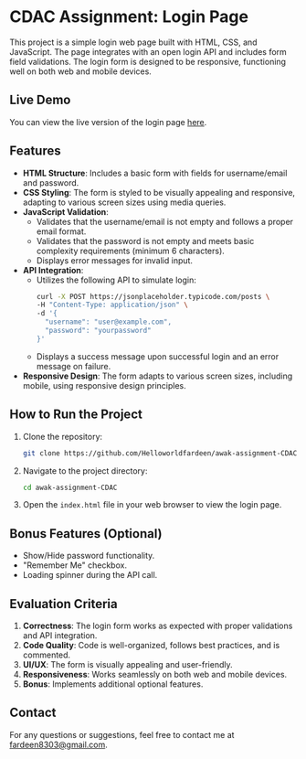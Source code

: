 # CDAC Assignment: Login Page

This project is a simple login web page built with HTML, CSS, and JavaScript. The page integrates with an open login API and includes form field validations. The login form is designed to be responsive, functioning well on both web and mobile devices.

## Live Demo

You can view the live version of the login page [here](https://helloworldfardeen.github.io/awak-assignment-CDAC/).

## Features

- **HTML Structure**: Includes a basic form with fields for username/email and password.
- **CSS Styling**: The form is styled to be visually appealing and responsive, adapting to various screen sizes using media queries.
- **JavaScript Validation**: 
  - Validates that the username/email is not empty and follows a proper email format.
  - Validates that the password is not empty and meets basic complexity requirements (minimum 6 characters).
  - Displays error messages for invalid input.
- **API Integration**: 
  - Utilizes the following API to simulate login:
    ```sh
    curl -X POST https://jsonplaceholder.typicode.com/posts \
    -H "Content-Type: application/json" \
    -d '{
      "username": "user@example.com",
      "password": "yourpassword"
    }'
    ```
  - Displays a success message upon successful login and an error message on failure.
- **Responsive Design**: The form adapts to various screen sizes, including mobile, using responsive design principles.

## How to Run the Project

1. Clone the repository:
    ```sh
    git clone https://github.com/Helloworldfardeen/awak-assignment-CDAC.git
    ```
2. Navigate to the project directory:
    ```sh
    cd awak-assignment-CDAC
    ```
3. Open the `index.html` file in your web browser to view the login page.

## Bonus Features (Optional)
- Show/Hide password functionality.
- "Remember Me" checkbox.
- Loading spinner during the API call.

## Evaluation Criteria

1. **Correctness**: The login form works as expected with proper validations and API integration.
2. **Code Quality**: Code is well-organized, follows best practices, and is commented.
3. **UI/UX**: The form is visually appealing and user-friendly.
4. **Responsiveness**: Works seamlessly on both web and mobile devices.
5. **Bonus**: Implements additional optional features.

## Contact

For any questions or suggestions, feel free to contact me at [fardeen8303@gmail.com](mailto:fardeen8303@gmail.com).
